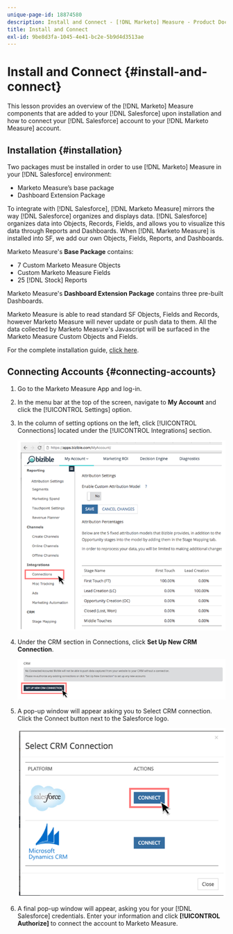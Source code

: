 ```yaml
---
unique-page-id: 18874580
description: Install and Connect - [!DNL Marketo] Measure - Product Documentation
title: Install and Connect
exl-id: 9be8d3fa-1045-4e41-bc2e-5b9d4d3513ae
---
```

# Install and Connect {#install-and-connect}

This lesson provides an overview of the [!DNL Marketo] Measure components that are added to your [!DNL Salesforce] upon installation and how to connect your [!DNL Salesforce] account to your [!DNL Marketo Measure] account.

## Installation {#installation}

Two packages must be installed in order to use [!DNL Marketo] Measure in your [!DNL Salesforce] environment:

* Marketo Measure’s base package
* Dashboard Extension Package

To integrate with [!DNL Salesforce], [!DNL Marketo Measure] mirrors the way [!DNL Salesforce] organizes and displays data. [!DNL Salesforce] organizes data into Objects, Records, Fields, and allows you to visualize this data through Reports and Dashboards. When [!DNL Marketo Measure] is installed into SF, we add our own Objects, Fields, Reports, and Dashboards.

Marketo Measure's **Base Package** contains:

* 7 Custom Marketo Measure Objects
* Custom Marketo Measure Fields
* 25 [!DNL Stock] Reports

Marketo Measure's **Dashboard Extension Package** contains three pre-built Dashboards.

Marketo Measure is able to read standard SF Objects, Fields and Records, however Marketo Measure will never update or push data to them. All the data collected by Marketo Measure's Javascript will be surfaced in the Marketo Measure Custom Objects and Fields.

For the complete installation guide, [click here](/help/configuration-and-setup/marketo-measure-and-salesforce/marketo-measure-installation-guide.md).

## Connecting Accounts {#connecting-accounts}

1. Go to the Marketo Measure App and log-in.

1. In the menu bar at the top of the screen, navigate to **My Account** and  click the [!UICONTROL Settings] option.

1. In the column of setting options on the left, click [!UICONTROL Connections] located under the [!UICONTROL Integrations] section.

   ![](assets/1.png)

1. Under the CRM section in Connections, click **Set Up New CRM Connection**.

   ![](assets/2.png)

1. A pop-up window will appear asking you to Select CRM connection. Click the Connect button next to the Salesforce logo.

   ![](assets/3.png)

1. A final pop-up window will appear, asking you for your [!DNL Salesforce] credentials. Enter your information and click **[!UICONTROL Authorize]** to connect the account to Marketo Measure.
